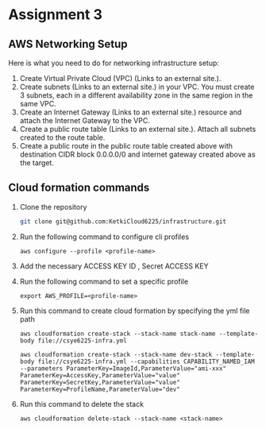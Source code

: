# Assignment 3

## AWS Networking Setup
    
Here is what you need to do for networking infrastructure setup:

1. Create Virtual Private Cloud (VPC) (Links to an external site.).
2. Create subnets (Links to an external site.) in your VPC. You must create 3 subnets, each in a different availability zone in the same region in the same VPC.
3. Create an Internet Gateway (Links to an external site.) resource and attach the Internet Gateway to the VPC.
4. Create a public route table (Links to an external site.). Attach all subnets created to the route table.
5. Create a public route in the public route table created above with destination CIDR block 0.0.0.0/0 and internet gateway created above as the target.

## Cloud formation commands

1. Clone the repository

    ```sh
    git clone git@github.com:KetkiCloud6225/infrastructure.git
    ```


2. Run the following command to configure cli profiles
   
   ```
   aws configure --profile <profile-name>
   ```

3. Add the necessary ACCESS KEY ID , Secret ACCESS KEY

4. Run the following command to set a specific profile 

   ```
   export AWS_PROFILE=<profile-name>
   ```

5. Run this command to create cloud formation by specifying the yml file path

    ```
   aws cloudformation create-stack --stack-name stack-name --template-body file://csye6225-infra.yml
   ```
   
   ```
   aws cloudformation create-stack --stack-name dev-stack --template-body file://csye6225-infra.yml --capabilities CAPABILITY_NAMED_IAM --parameters ParameterKey=ImageId,ParameterValue="ami-xxx" ParameterKey=AccessKey,ParameterValue="value" ParameterKey=SecretKey,ParameterValue="value" ParameterKey=ProfileName,ParameterValue="dev"
   ```

4. Run this command to delete the stack
    
    ```    
    aws cloudformation delete-stack --stack-name <stack-name>
    ```
